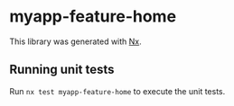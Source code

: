 # myapp-feature-home

This library was generated with [Nx](https://nx.dev).

## Running unit tests

Run `nx test myapp-feature-home` to execute the unit tests.
